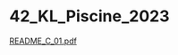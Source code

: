 # 42_KL_Piscine_2023

[README_C_01.pdf](https://github.com/robynhw/42_KL_Piscine_2023/files/12730934/README_C_01.pdf)
